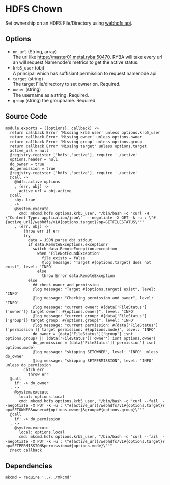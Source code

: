 
# HDFS Chown

Set ownership on an HDFS File/Directory using [webhdfs api](https://hadoop.apache.org/docs/r1.0.4/webhdfs.html).

## Options

* `nn_url` (String, array)    
  The url like https://master01.metal.ryba:50470. RYBA will take every url an will
  request Namenode's metrics to get the active status.
* `krb5_user` (obj)   
  A principal which has suffisiant permission to request namenode api.
* `target` (string)   
  The target File/directory to set owner on. Required.   
* `owner` (string)   
  The username as a string. Required.   
* `group` (string)
  the groupname. Required.   
  
## Source Code

    module.exports = ({options}, callback) ->
      return callback Error 'Missing krb5 user' unless options.krb5_user
      return callback Error 'Missing owner' unless options.owner
      return callback Error 'Missing group' unless options.group
      return callback Error 'Missing target' unless options.target
      active_url = null
      @registry.register ['hdfs','active'], require './active'
      options.header = null
      do_owner = true
      do_permission = true
      @registry.register ['hdfs','active'], require './active'
      @call ->
        @hdfs.active options
        , (err, obj) ->
          active_url = obj.active 
      @call
        shy: true
      , ->
        @system.execute
          cmd: mkcmd.hdfs options.krb5_user, "/bin/bash -c 'curl -H \"Content-Type: application/json\"  --negotiate -X GET -k -u : \"#{active_url}/webhdfs/v1#{options.target}?op=GETFILESTATUS\"'"
        , (err, obj) ->
            throw err if err
            try
              data = JSON.parse obj.stdout
              if data.RemoteException?.exception?
                switch data.RemoteException.exception
                  when 'FileNotFoundException'
                    file_exists = false
                    @log message: "Target #{options.target} does not exist", level: 'INFO'
                  else
                    throw Error data.RemoteException
              else
                ## check owner and permission
                @log message: "Target #{options.target} exist", level: 'INFO'
                @log message: "Checking permission and owner", level: 'INFO'
                @log message: "current owner: #{data['FileStatus']['owner']} target owner: #{options.owner}", level: 'INFO'                
                @log message: "current group: #{data['FileStatus']['group']} target group: #{options.group}", level: 'INFO'                
                @log message: "current permission: #{data['FileStatus']['permission']} target permission: #{options.mode}", level: 'INFO'                
                do_owner = (data['FileStatus']['group'] isnt options.group) || (data['FileStatus']['owner'] isnt options.owner)
                do_permission = (data['FileStatus']['permission'] isnt options.mode)
                @log message: "skipping SETOWNER", level: 'INFO' unless do_owner
                @log message: "skipping SETPERMISSION", level: 'INFO' unless do_permission
            catch err
              throw err
      @call
        if: -> do_owner
      , ->
        @system.execute
          local: options.local
          cmd: mkcmd.hdfs options.krb5_user, "/bin/bash -c 'curl --fail  --negotiate -X PUT -k -u : \"#{active_url}/webhdfs/v1#{options.target}?op=SETOWNER&owner=#{options.owner}&group=#{options.group}\"'"
      @call
        if: -> do_permission
      , ->
        @system.execute
          local: options.local
          cmd: mkcmd.hdfs options.krb5_user, "/bin/bash -c 'curl --fail  --negotiate -X PUT -k -u : \"#{active_url}/webhdfs/v1#{options.target}?op=SETPERMISSION&permission=#{options.mode}\"'"
      @next callback

## Dependencies

    mkcmd = require '../../mkcmd'
